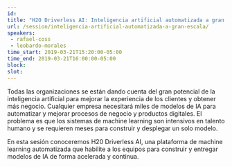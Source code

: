 ```yaml
---
id: 
title: "H2O Driverless AI: Inteligencia artificial automatizada a gran escala"
url: /session/inteligencia-artificial-automatizada-a-gran-escala/
speakers:
 - rafael-coss
 - leobardo-morales
time_start: 2019-03-21T15:20:00-05:00
time_end: 2019-03-21T16:00:00-05:00
block: 
slot: 
---
```


Todas las organizaciones se están dando cuenta del gran potencial de la inteligencia artificial para mejorar la experiencia de los clientes y obtener más negocio. Cualquier empresa necesitará miles de modelos de IA para automatizar y mejorar procesos de negocio y productos digitales. El problema es que los sistemas de machine learning son intensivos en talento humano y se requieren meses para construir y desplegar un solo modelo.

En esta sesión conoceremos H20 Driverless AI, una plataforma de machine learning automatizada que habilite a los equipos para construir y entregar modelos de IA de forma acelerada y continua.
